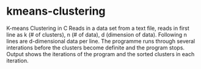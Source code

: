 # kmeans-clustering
K-means Clustering in C
Reads in a data set from a text file, reads in first line as k (# of clusters), n (# of data), d (dimension of data).
Following n lines are d-dimensional data per line.
The programme runs through several interations before the clusters become definite and the program stops.
Output shows the iterations of the program and the sorted clusters in each iteration.
